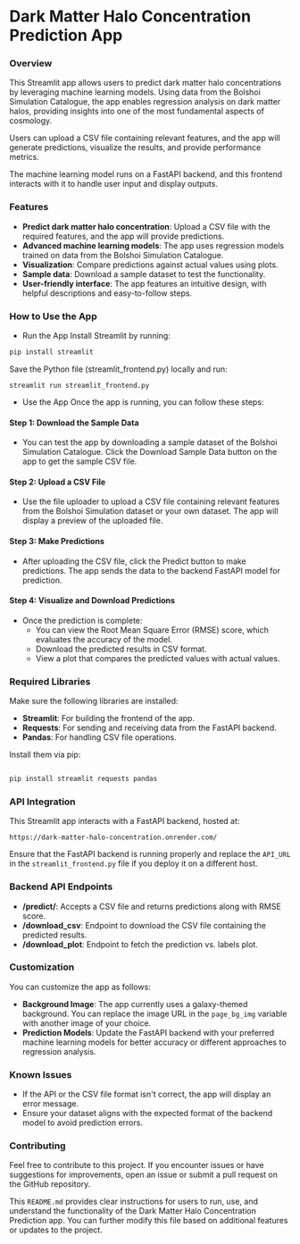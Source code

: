 # Dark Matter Halo Concentration Prediction App
### Overview
This Streamlit app allows users to predict dark matter halo concentrations by leveraging machine learning models. Using data from the Bolshoi Simulation Catalogue, the app enables regression analysis on dark matter halos, providing insights into one of the most fundamental aspects of cosmology.

Users can upload a CSV file containing relevant features, and the app will generate predictions, visualize the results, and provide performance metrics.

The machine learning model runs on a FastAPI backend, and this frontend interacts with it to handle user input and display outputs.



### Features
- **Predict dark matter halo concentration**: Upload a CSV file with the required features, and the app will provide predictions.
- **Advanced machine learning models**: The app uses regression models trained on data from the Bolshoi Simulation Catalogue.
- **Visualization**: Compare predictions against actual values using plots.
- **Sample data**: Download a sample dataset to test the functionality.
- **User-friendly interface**: The app features an intuitive design, with helpful descriptions and easy-to-follow steps.
### How to Use the App
- Run the App
Install Streamlit by running:
```bash
pip install streamlit
```
Save the Python file (streamlit_frontend.py) locally and run:
```arduino
streamlit run streamlit_frontend.py
```
- Use the App
Once the app is running, you can follow these steps:

#### Step 1: Download the Sample Data
- You can test the app by downloading a sample dataset of the Bolshoi Simulation Catalogue. Click the Download Sample Data button on the app to get the sample CSV file.
#### Step 2: Upload a CSV File
- Use the file uploader to upload a CSV file containing relevant features from the Bolshoi Simulation dataset or your own dataset. The app will display a preview of the uploaded file.
#### Step 3: Make Predictions
- After uploading the CSV file, click the Predict button to make predictions. The app sends the data to the backend FastAPI model for prediction.
#### Step 4: Visualize and Download Predictions
- Once the prediction is complete:
  - You can view the Root Mean Square Error (RMSE) score, which evaluates the accuracy of the model.
  - Download the predicted results in CSV format.
  - View a plot that compares the predicted values with actual values.
### Required Libraries
Make sure the following libraries are installed:

- **Streamlit**: For building the frontend of the app.
- **Requests**: For sending and receiving data from the FastAPI backend.
- **Pandas**: For handling CSV file operations.

Install them via pip:

```bash

pip install streamlit requests pandas
```
### API Integration
This Streamlit app interacts with a FastAPI backend, hosted at:

```arduino
https://dark-matter-halo-concentration.onrender.com/
```
Ensure that the FastAPI backend is running properly and replace the ```API_URL``` in the ```streamlit_frontend.py``` file if you deploy it on a different host.

### Backend API Endpoints
- **/predict/**: Accepts a CSV file and returns predictions along with RMSE score.
- **/download_csv**: Endpoint to download the CSV file containing the predicted results.
- **/download_plot**: Endpoint to fetch the prediction vs. labels plot.

### Customization
You can customize the app as follows:

- **Background Image**: The app currently uses a galaxy-themed background. You can replace the image URL in the ```page_bg_img``` variable with another image of your choice.
- **Prediction Models**: Update the FastAPI backend with your preferred machine learning models for better accuracy or different approaches to regression analysis.

### Known Issues
- If the API or the CSV file format isn't correct, the app will display an error message.
- Ensure your dataset aligns with the expected format of the backend model to avoid prediction errors.

### Contributing
Feel free to contribute to this project. If you encounter issues or have suggestions for improvements, open an issue or submit a pull request on the GitHub repository.

This ```README.md``` provides clear instructions for users to run, use, and understand the functionality of the Dark Matter Halo Concentration Prediction app. You can further modify this file based on additional features or updates to the project.